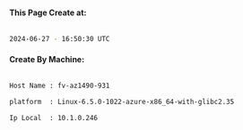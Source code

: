 
   
#### This Page Create at:

```bash

2024-06-27 - 16:50:30 UTC

```

#### Create By Machine:

```bash

Host Name : fv-az1490-931

platform  : Linux-6.5.0-1022-azure-x86_64-with-glibc2.35

Ip Local  : 10.1.0.246

```


